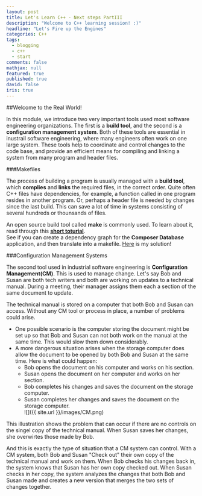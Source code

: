 ```yaml
---
layout: post
title: Let's Learn C++ - Next steps PartIII
description: "Welcome to C++ learning session! :)"
headline: "Let's Fire up the Engines"
categories: C++
tags: 
  - blogging
  - c++
  - start
comments: false
mathjax: null
featured: true
published: true
david: false
iris: true
---
```


##Welcome to the Real World!

In this module, we introduce two very important tools used most software engineering organizations. The first is a **build tool**, and the second is a **configuration management system**. Both of these tools are essential in inustrail software engineering, where many engineers often work on one large system. These tools help to coordinate and control changes to the code base, and provide an efficient means for compiling and linking a system from many program and header files. 

###Makefiles

The process of building a program is usually managed with a **build tool**, which **complies** and **links** the required files, in the correct order. Quite often C++ files have dependencies, for example, a function called in one program resides in another program. Or, perhaps a header file is needed by changes since the last build. This can save a lot of time in systems consisting of several hundreds or thounsands of files. 

An open source build tool called **make** is commonly used. To learn about it, read through this **[short toturial](https://sites.google.com/site/michaelsafyan/software-engineering/how-to-write-a-makefile)**. </br>
See if you can create a dependency graph for the **Composer Database** application, and then translate into a makefile. [Here]() is my solution!

###Configuration Management Systems 

The second tool used in industrial software engineering is **Configuration Management(CM)**. This is used to manage change. Let's say Bob and Susan are both tech writers and both are working on updates to a technical manual. During a meeting, their manager assigns them each a section of the same document to update.

The technical manual is stored on a computer that both Bob and Susan can access. Without any CM tool or process in place, a number of problems could arise. 

- One possible scenario is the computer storing the document might be set up so that Bob and Susan can not both work on the manual at the same time. This would slow them down considerably.
- A more dangerous situation arises when the storage computer does allow the document to be opened by both Bob and Susan at the same time. Here is what could happen:
    - Bob opens the document on his computer and works on his section.
    - Susan opens the document on her computer and works on her section.
    - Bob completes his changes and saves the document on the storage computer.
    - Susan completes her changes and saves the document on the storage computer.
<br>![]({{ site.url }}/images/CM.png)

This illustration shows the problem that can occur if there are no controls on the singel copy of the technical manual. When Susan saves her changes, she overwirtes those made by Bob.

And this is exactly the type of situation that a CM system can control. With a CM system, both Bob and Susan "Check out" their own copy of the technical manual and work on them. When Bob checks his changes back in, the system knows that Susan has her own copy checked out. When Susan checks in her copy, the system analyzes the changes that both Bob and Susan made and creates a new version that merges the two sets of changes together. 

